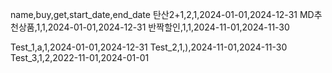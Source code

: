 name,buy,get,start_date,end_date 
탄산2+1,2,1,2024-01-01,2024-12-31 
MD추천상품,1,1,2024-01-01,2024-12-31 
반짝할인,1,1,2024-11-01,2024-11-30


Test_1,a,1,2024-01-01,2024-12-31
Test_2,1,),2024-11-01,2024-11-30
Test_3,1,2,2022-11-01,2024-01-01